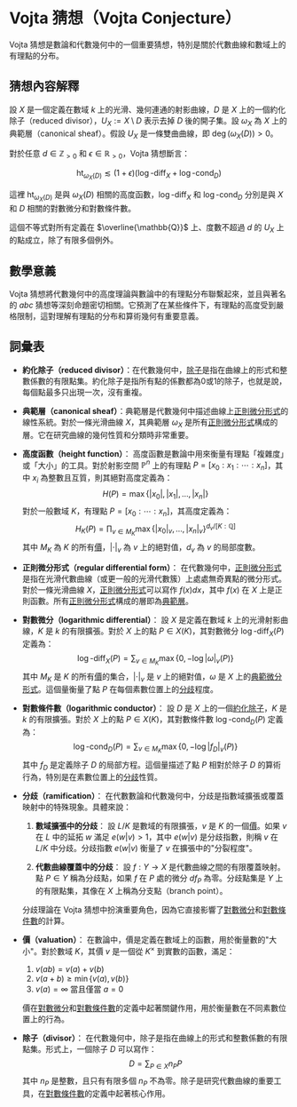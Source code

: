 # Vojta 猜想（Vojta Conjecture）

Vojta 猜想是數論和代數幾何中的一個重要猜想，特別是關於代數曲線和數域上的有理點的分布。

## 猜想內容解釋

設 $X$ 是一個定義在數域 $k$ 上的光滑、幾何連通的射影曲線，$D$ 是 $X$ 上的一個約化除子（reduced divisor），$U_X := X \setminus D$ 表示去掉 $D$ 後的開子集。設 $\omega_X$ 為 $X$ 上的典範層（canonical sheaf）。假設 $U_X$ 是一條雙曲曲線，即 $\deg(\omega_X(D)) > 0$。

對於任意 $d \in \mathbb{Z}_{>0}$ 和 $\epsilon \in \mathbb{R}_{>0}$，Vojta 猜想斷言：

$$
\mathrm{ht}_{\omega_X(D)} \lesssim (1+\epsilon)(\log\text{-}\mathrm{diff}_X + \log\text{-}\mathrm{cond}_D)
$$

這裡 $\mathrm{ht}_{\omega_X(D)}$ 是與 $\omega_X(D)$ 相關的高度函數，$\log\text{-}\mathrm{diff}_X$ 和 $\log\text{-}\mathrm{cond}_D$ 分別是與 $X$ 和 $D$ 相關的對數微分和對數條件數。

這個不等式對所有定義在 $\overline{\mathbb{Q}}$ 上、度數不超過 $d$ 的 $U_X$ 上的點成立，除了有限多個例外。

## 數學意義

Vojta 猜想將代數幾何中的高度理論與數論中的有理點分布聯繫起來，並且與著名的 $abc$ 猜想等深刻命題密切相關。它預測了在某些條件下，有理點的高度受到嚴格限制，這對理解有理點的分布和算術幾何有重要意義。

## 詞彙表

- **約化除子（reduced divisor）**：在代數幾何中，[除子](#除子divisor)是指在曲線上的形式和整數係數的有限點集。約化除子是指所有點的係數都為0或1的除子，也就是說，每個點最多只出現一次，沒有重複。

- **典範層（canonical sheaf）**：典範層是代數幾何中描述曲線上[正則微分形式](#正則微分形式regular-differential-form)的線性系統。對於一條光滑曲線 $X$，其典範層 $\omega_X$ 是所有[正則微分形式](#正則微分形式regular-differential-form)構成的層。它在研究曲線的幾何性質和分類時非常重要。

- **高度函數（height function）**：
  高度函數是數論中用來衡量有理點「複雜度」或「大小」的工具。對於射影空間 $\mathbb{P}^n$ 上的有理點 $P = [x_0 : x_1 : \cdots : x_n]$，其中 $x_i$ 為整數且互質，則其絕對高度定義為：
  $$
  H(P) = \max\{|x_0|, |x_1|, \ldots, |x_n|\}
  $$
  對於一般數域 $K$，有理點 $P = [x_0 : \cdots : x_n]$，其高度定義為：
  $$
  H_K(P) = \prod_{v \in M_K} \max\{|x_0|_v, \ldots, |x_n|_v\}^{d_v/[K: \mathbb{Q}]}
  $$
  其中 $M_K$ 為 $K$ 的所有[價](#價valuation)，$|\cdot|_v$ 為 $v$ 上的絕對值，$d_v$ 為 $v$ 的局部度數。

- **正則微分形式（regular differential form）**：
  在代數幾何中，[正則微分形式](#正則微分形式regular-differential-form)是指在光滑代數曲線（或更一般的光滑代數簇）上處處無奇異點的微分形式。對於一條光滑曲線 $X$，[正則微分形式](#正則微分形式regular-differential-form)可以寫作 $f(x)dx$，其中 $f(x)$ 在 $X$ 上是正則函數。所有[正則微分形式](#正則微分形式regular-differential-form)構成的層即為[典範層](#典範層canonical-sheaf)。 

- **對數微分（logarithmic differential）**：
  設 $X$ 是定義在數域 $k$ 上的光滑射影曲線，$K$ 是 $k$ 的有限擴張。對於 $X$ 上的點 $P \in X(K)$，其對數微分 $\log\text{-}\mathrm{diff}_X(P)$ 定義為：
  $$
  \log\text{-}\mathrm{diff}_X(P) = \sum_{v \in M_K} \max\{0, -\log|\omega|_v(P)\}
  $$
  其中 $M_K$ 是 $K$ 的所有[價](#價valuation)的集合，$|\cdot|_v$ 是 $v$ 上的絕對值，$\omega$ 是 $X$ 上的[典範微分形式](#正則微分形式regular-differential-form)。這個量衡量了點 $P$ 在每個素數位置上的[分歧](#分歧ramification)程度。

- **對數條件數（logarithmic conductor）**：
  設 $D$ 是 $X$ 上的一個[約化除子](#約化除子reduced-divisor)，$K$ 是 $k$ 的有限擴張。對於 $X$ 上的點 $P \in X(K)$，其對數條件數 $\log\text{-}\mathrm{cond}_D(P)$ 定義為：
  $$
  \log\text{-}\mathrm{cond}_D(P) = \sum_{v \in M_K} \max\{0, -\log|f_D|_v(P)\}
  $$
  其中 $f_D$ 是定義除子 $D$ 的局部方程。這個量描述了點 $P$ 相對於除子 $D$ 的算術行為，特別是在素數位置上的[分歧](#分歧ramification)性質。

- **分歧（ramification）**：
  在代數數論和代數幾何中，分歧是指數域擴張或覆蓋映射中的特殊現象。具體來說：

  1. **數域擴張中的分歧**：
     設 $L/K$ 是數域的有限擴張，$v$ 是 $K$ 的一個[價](#價valuation)。如果 $v$ 在 $L$ 中的延拓 $w$ 滿足 $e(w|v) > 1$，其中 $e(w|v)$ 是分歧指數，則稱 $v$ 在 $L/K$ 中分歧。分歧指數 $e(w|v)$ 衡量了 $v$ 在擴張中的"分裂程度"。

  2. **代數曲線覆蓋中的分歧**：
     設 $f: Y \to X$ 是代數曲線之間的有限覆蓋映射。點 $P \in Y$ 稱為分歧點，如果 $f$ 在 $P$ 處的微分 $df_P$ 為零。分歧點集是 $Y$ 上的有限點集，其像在 $X$ 上稱為分支點（branch point）。

  分歧理論在 Vojta 猜想中扮演重要角色，因為它直接影響了[對數微分](#對數微分logarithmic-differential)和[對數條件數](#對數條件數logarithmic-conductor)的計算。

- **價（valuation）**：
  在數論中，價是定義在數域上的函數，用於衡量數的"大小"。對於數域 $K$，其價 $v$ 是一個從 $K^\times$ 到實數的函數，滿足：
  1. $v(ab) = v(a) + v(b)$
  2. $v(a+b) \geq \min\{v(a), v(b)\}$
  3. $v(a) = \infty$ 當且僅當 $a = 0$

  價在[對數微分](#對數微分logarithmic-differential)和[對數條件數](#對數條件數logarithmic-conductor)的定義中起著關鍵作用，用於衡量數在不同素數位置上的行為。

- **除子（divisor）**：
  在代數幾何中，除子是指在曲線上的形式和整數係數的有限點集。形式上，一個除子 $D$ 可以寫作：
  $$
  D = \sum_{P \in X} n_P P
  $$
  其中 $n_P$ 是整數，且只有有限多個 $n_P$ 不為零。除子是研究代數曲線的重要工具，在[對數條件數](#對數條件數logarithmic-conductor)的定義中起著核心作用。 